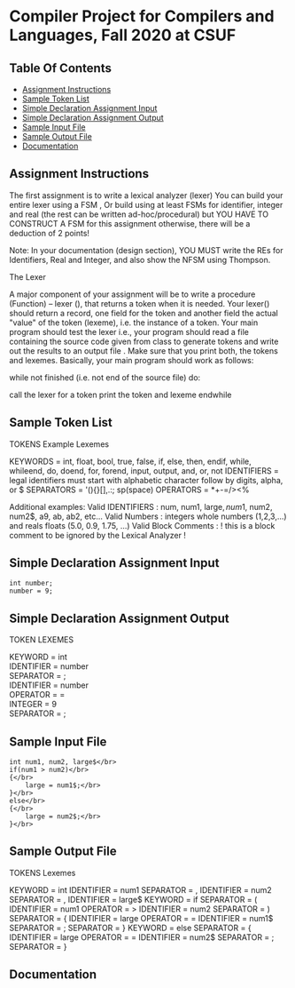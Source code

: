 # Compiler Project for Compilers and Languages, Fall 2020 at CSUF

## Table Of Contents
* [Assignment Instructions](#AssignmentInstructions)
* [Sample Token List](#SampleTokenList)
* [Simple Declaration Assignment Input](#AssignmentInput)
* [Simple Declaration Assignment Output](#AssignmentOutput)
* [Sample Input File](#InputFile)
* [Sample Output File](#OutputFile)
* [Documentation](#documentation)



## Assignment Instructions <a name = "AssigmentInstructions"></a>
The first assignment is to write a lexical analyzer (lexer)
You can build your entire lexer using a FSM , Or build using at least FSMs for
identifier, integer and real (the rest can be written ad-hoc/procedural) but YOU
HAVE TO CONSTRUCT A FSM for this assignment otherwise, there will be a deduction
of 2 points!

Note: In your documentation (design section), YOU MUST write the REs for Identifiers,
Real and Integer, and also show the NFSM using Thompson.

The Lexer

A major component of your assignment will be to write a procedure (Function) – lexer (), that
returns a token when it is needed. Your lexer() should return a record, one field for the token
and another field the actual "value" of the token (lexeme), i.e. the instance of a token.
Your main program should test the lexer i.e., your program should read a file containing
the source code given from class to generate tokens and write out the results to an output
file . Make sure that you print both, the tokens and lexemes.
Basically, your main program should work as follows:

while not finished (i.e. not end of the source file) do:

call the lexer for a token
print the token and lexeme
endwhile 


## Sample Token List <a name = "SampleTokenList"></a>

TOKENS			Example Lexemes

KEYWORDS 	=	int, float, bool, true, false, if, else, then, endif, while, whileend, do, doend, for, forend, input, output, and, or, not
IDENTIFIERS 	=	legal identifiers must start with alphabetic character follow by digits, alpha, or $
SEPARATORS 	=	'(){}[],.:; sp(space)
OPERATORS 	=	*+-=/><%


Additional examples:
Valid IDENTIFIERS	:  	num, num1, large$, num$1, num2, num2$, a9, ab, ab2, etc...
Valid Numbers		:	integers whole numbers (1,2,3,...) and reals floats (5.0, 0.9, 1.75, ...)
Valid Block Comments	:	!  this is a block comment to be ignored by the Lexical Analyzer !



## Simple Declaration Assignment Input<a name ="AssignmentInput"></a>

```! Declare and assign a number !
int number;
number = 9;
```


## Simple Declaration Assignment Output<a name = "AssignmentOutput"></a>

TOKEN			LEXEMES </br>

KEYWORD		=	int</br>
IDENTIFIER	=	number</br>
SEPARATOR	=	;</br>
IDENTIFIER	=	number</br>
OPERATOR	=	=</br>
INTEGER		=	9</br>
SEPARATOR	=	;</br>


## Sample Input File<a nam e= "InputFile"></a>

``` ! Find largest value between two numbers!</br>
int num1, num2, large$</br>
if(num1 > num2)</br>
{</br>
	large = num1$;</br>
}</br>
else</br>
{</br>
	large = num2$;</br>
}</br>
```

## Sample Output File<a name = "OutputFile"></a>

TOKENS			Lexemes

KEYWORD 	=	 int
IDENTIFIER 	=	 num1
SEPARATOR 	=	 ,
IDENTIFIER 	=	 num2
SEPARATOR 	=	 ,
IDENTIFIER 	=	 large$
KEYWORD 	=	 if
SEPARATOR 	=	 (
IDENTIFIER 	=	 num1
OPERATOR 	=	 >
IDENTIFIER 	=	 num2
SEPARATOR 	=	 )
SEPARATOR 	=	 {
IDENTIFIER 	=	 large
OPERATOR 	=	 =
IDENTIFIER 	=	 num1$
SEPARATOR 	=	 ;
SEPARATOR 	=	 }
KEYWORD 	=	 else
SEPARATOR 	=	 {
IDENTIFIER 	=	 large
OPERATOR 	=	 =
IDENTIFIER 	=	 num2$
SEPARATOR 	=	 ;
SEPARATOR 	=	 }


## Documentation<a name = "documentation"></a>



